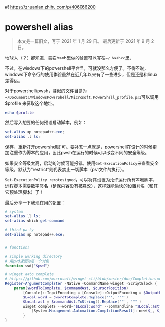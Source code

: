 #! https://zhuanlan.zhihu.com/p/406066200
# powershell alias

>  本文是一篇旧文，写于 2021 年 1 月 29 日。
> 最后更新于 2021 年 9 月 2 日。

地球人（？）都知道，要在bash里做的设置可以写在`~/.bashrc`里。

不过，在windows下的powershell平台里，可就没那么方便了。不得不说，windows下命令行的使用体验虽然在近几年以来有了一些进步，但是还是和linux差得远。

对于powershell/pwsh，类似的文件目录为`~/Documents/WindowsPowerShell/Microsoft.PowerShell_profile.ps1`可以调用 $profile 来获取这个地址。

```powershell
echo $profile
```
然后写入想要的任何预设启动脚本，例如：

```powershell
set-alias np notepad++.exe;
set-alias ll ls;
```

保存，重新打开powershell即可。要补充一点就是，powershell在设计的时候更加注重作为脚本的应用，因此pwsh在运行的时候可以改变不同的安全等级。

如果安全等级太高，启动的时候可能报错。使用`Get-ExecutionPolicy`来查看安全等级，默认为“restrict”则代表禁止一切脚本（ps1文件的执行）。

`Set-ExecutionPolicy remotesigned`，可以将其设置为允许运行所有本地脚本，远程脚本需要数字签名（确保内容没有被篡改），这样就能愉快的设置别名（和其它预处理脚本）了！

最后分享一下我现在用的配置：

```powershell
# system
set-alias ll ls;
set-alias which get-command

# third-party
set-alias np notepad++.exe;


# functions

# simple working directory
# 用pwd返回的是一个对象
function swd{"$pwd"}

# winget auto complete
# https://github.com/microsoft/winget-cli/blob/master/doc/Completion.md
Register-ArgumentCompleter -Native -CommandName winget -ScriptBlock {
    param($wordToComplete, $commandAst, $cursorPosition)
        [Console]::InputEncoding = [Console]::OutputEncoding = $OutputEncoding = [System.Text.Utf8Encoding]::new()
        $Local:word = $wordToComplete.Replace('"', '""')
        $Local:ast = $commandAst.ToString().Replace('"', '""')
        winget complete --word="$Local:word" --commandline "$Local:ast" --position $cursorPosition | ForEach-Object {
            [System.Management.Automation.CompletionResult]::new($_, $_, 'ParameterValue', $_)
        }
}
```
